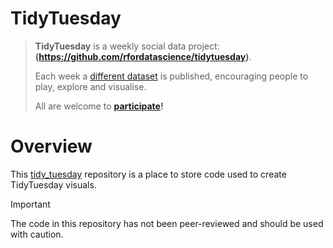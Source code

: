 # TidyTuesday


>**TidyTuesday** is a weekly social data project: **(https://github.com/rfordatascience/tidytuesday)**. 
>
> Each week a [different dataset](https://github.com/rfordatascience/tidytuesday?tab=readme-ov-file#datasets) is published, encouraging people to play, explore and visualise.
>
> All are welcome to **[participate](https://github.com/rfordatascience/tidytuesday?tab=readme-ov-file#how-to-participate)!**


# Overview 

This [tidy_tuesday](https://github.com/kateod-ukhsa/tidy_tuesday) repository is a place to store code used to create TidyTuesday visuals.

> [!IMPORTANT]
> The code in this repository has not been peer-reviewed and should be used with caution.
